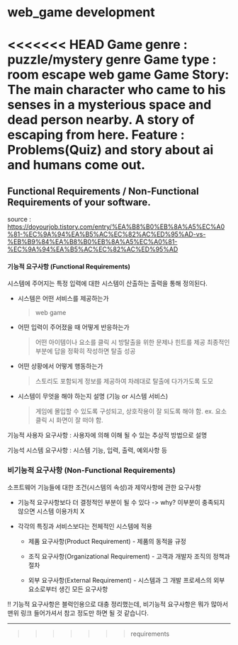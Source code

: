 # web_game development

<<<<<<< HEAD
Game genre :  puzzle/mystery genre
Game type : room escape web game 
Game Story: The main character who came to his senses in a mysterious space and dead person nearby. A story of escaping from here. 
Feature : Problems(Quiz) and story about ai and humans come out. 
=======

## Functional Requirements / Non-Functional Requirements of your software.

source : https://doyourjob.tistory.com/entry/%EA%B8%B0%EB%8A%A5%EC%A0%81-%EC%9A%94%EA%B5%AC%EC%82%AC%ED%95%AD-vs-%EB%B9%84%EA%B8%B0%EB%8A%A5%EC%A0%81-%EC%9A%94%EA%B5%AC%EC%82%AC%ED%95%AD

####  기능적 요구사항 (Functional Requirements)

시스템에 주어지는 특정 입력에 대한 시스템이 산출하는 출력을 통해 정의된다.


- 시스템은 어떤 서비스를 제공하는가
	> web game 

- 어떤 입력이 주어졌을 때 어떻게 반응하는가
	> 어떤 아이템이나 요소를 클릭 시 방탈출을 위한 문제나 힌트를 제공
	> 최종적인 부분에 답을 정확히 작성하면 탈출 성공

- 어떤 상황에서 어떻게 행동하는가 
	> 스토리도 포함되게 정보를 제공하여 차례대로 탈출에 다가가도록 도모

- 시스템이 무엇을 해야 하는지 설명 (기능 or 시스템 서비스)
	> 게임에 몰입할 수 있도록 구성되고, 상호작용이 잘 되도록 해야 함.
	> ex. 요소 클릭 시 화면이 잘 떠야 함.
 

기능적 사용자 요구사항 : 사용자에 의해 이해 될 수 있는 추상적 방법으로 설명

기능석 시스템 요구사항 : 시스템 기능, 입력, 출력, 예외사항 등 




### 비기능적 요구사항 (Non-Functional Requirements)

소프트웨어 기능들에 대한 조건(시스템의 속성)과 제약사항에 관한 요구사항

 

- 기능적 요구사항보다 더 결정적인 부분이 될 수 있다 -> why? 이부분이 충족되지 않으면 시스템 이용가치 X

- 각각의 특징과 서비스보다는 전체적인 시스템에 적용

	- 제품 요구사항(Product Requirement) - 제품의 동적을 규정 

	- 조직 요구사항(Organizational Requirement) - 고객과 개발자 조직의 정책과 절차 

	- 외부 요구사항(External Requirement) - 시스템과 그 개발 프로세스의 외부 요소로부터 생긴 모든 요구사항 


!! 기능적 요구사항은 블럭인용으로 대충 정리했는데, 비기능적 요구사항은 뭐가 많아서 맨위 링크 들어가셔서 참고 정도만 하면 될 것 같습니다.

***
>>>>>>> requirements

